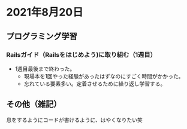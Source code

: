 # 2021年8月20日
## プログラミング学習
### Railsガイド（Railsをはじめよう)に取り組む（1週目）
- 1週目最後まで終わった。
  - 現場本を1回やった経験があったはずなのにすごく時間がかかった。
  - 忘れている要素多い。定着させるために繰り返し学習する。

## その他（雑記）
息をするようにコードが書けるように、はやくなりたい笑
